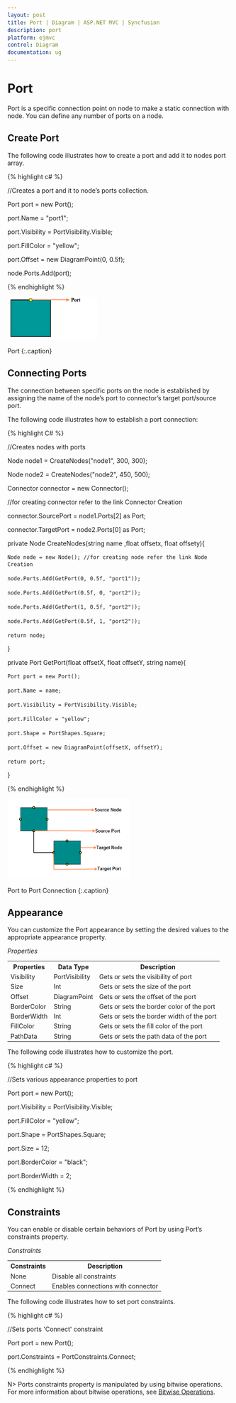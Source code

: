 ```yaml
---
layout: post
title: Port | Diagram | ASP.NET MVC | Syncfusion
description: port
platform: ejmvc
control: Diagram
documentation: ug
---
```


# Port

Port is a specific connection point on node to make a static connection with node. You can define any number of ports on a node. 

## Create Port

The following code illustrates how to create a port and add it to nodes port array.



{% highlight c# %}



//Creates a port and it to node’s ports collection.

Port port = new Port();

port.Name = "port1";

port.Visibility = PortVisibility.Visible;

port.FillColor = "yellow";

port.Offset = new DiagramPoint(0, 0.5f);

node.Ports.Add(port);



{% endhighlight %}



![](Port_images/Port_img1.png)

Port
{:.caption}

## Connecting Ports

The connection between specific ports on the node is established by assigning the name of the node’s port to connector’s target port/source port.

The following code illustrates how to establish a port connection:



{% highlight C# %}


//Creates nodes with ports

Node node1 = CreateNodes("node1", 300, 300);

Node node2 = CreateNodes("node2", 450, 500);

Connector connector = new Connector();

//for creating connector refer to the link Connector Creation

connector.SourcePort = node1.Ports[2] as Port;

connector.TargetPort = node2.Ports[0] as Port;



private Node CreateNodes(string name ,float offsetx, float offsety){

    Node node = new Node(); //for creating node refer the link Node Creation

    node.Ports.Add(GetPort(0, 0.5f, "port1"));

    node.Ports.Add(GetPort(0.5f, 0, "port2"));

    node.Ports.Add(GetPort(1, 0.5f, "port2"));

    node.Ports.Add(GetPort(0.5f, 1, "port2"));

    return node;

}

private Port GetPort(float offsetX, float offsetY, string name){

    Port port = new Port();

    port.Name = name;

    port.Visibility = PortVisibility.Visible;

    port.FillColor = "yellow";

    port.Shape = PortShapes.Square;

    port.Offset = new DiagramPoint(offsetX, offsetY);

    return port;

}



{% endhighlight %}



![](Port_images/Port_img2.png)

Port to Port Connection
{:.caption}

## Appearance

You can customize the Port appearance by setting the desired values to the appropriate appearance property.

_Properties_

<table>
<tr>
<th>
Properties</th><th>
Data Type</th><th>
Description </th></tr>
<tr>
<td>
 Visibility</td><td>
PortVisibility</td><td>
Gets or sets the visibility of port</td></tr>
<tr>
<td>
 Size</td><td>
Int</td><td>
Gets or sets the size of the port</td></tr>
<tr>
<td>
 Offset</td><td>
DiagramPoint</td><td>
Gets or sets the offset of the port</td></tr>
<tr>
<td>
 BorderColor</td><td>
String</td><td>
Gets or sets the border color of the port</td></tr>
<tr>
<td>
 BorderWidth</td><td>
Int</td><td>
Gets or sets the border width of the port</td></tr>
<tr>
<td>
 FillColor</td><td>
String</td><td>
Gets or sets the fill color of the port</td></tr>
<tr>
<td>
 PathData</td><td>
String</td><td>
Gets or sets the path data of the port</td></tr>
</table>


The following code illustrates how to customize the port.

{% highlight c# %}



//Sets various appearance properties to port

Port port = new Port();

port.Visibility = PortVisibility.Visible;

port.FillColor = "yellow";

port.Shape = PortShapes.Square;

port.Size = 12;

port.BorderColor = "black";

port.BorderWidth = 2;



{% endhighlight %}

## Constraints

You can enable or disable certain behaviors of Port by using Port’s constraints property. 

_Constraints_

<table>
<tr>
<th>
Constraints</th><th>
Description</th></tr>
<tr>
<td>
None</td><td>
Disable all constraints</td></tr>
<tr>
<td>
Connect</td><td>
Enables connections with connector</td></tr>
</table>


The following code illustrates how to set port constraints.

{% highlight c# %}



//Sets ports 'Connect' constraint

Port port = new Port();

port.Constraints = PortConstraints.Connect;



{% endhighlight %}





N> Ports constraints property is manipulated by using bitwise operations. For more information about bitwise operations, see [Bitwise Operations](/Diagram/How-To/Bitwise-Operations).

